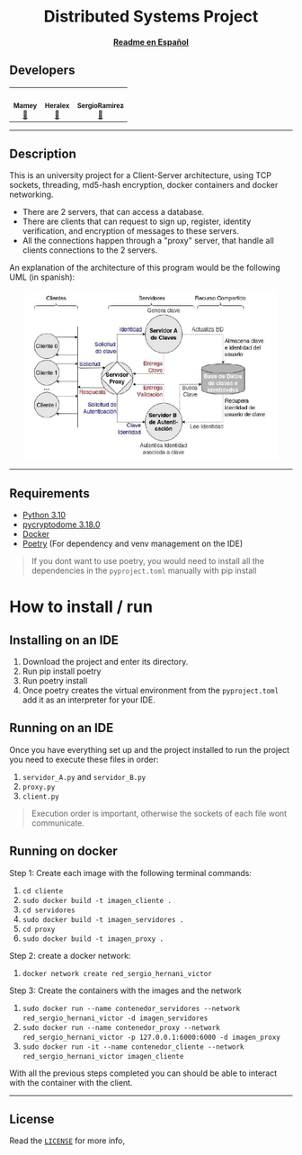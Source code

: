 <p align="center">
    <h1 align="center"> Distributed Systems Project</h1>
    <h4 align="center"><a href="docs/READMES.md">Readme en Español</a></h4>
</p>

## Developers
<table>
    <tbody>
        <tr>
            <td align="center"><a href="https://github.com/ImMamey" rel="nofollow"><img src="https://avatars.githubusercontent.com/u/32584037?v=4" width="150px;" alt="" style="max-width:100%;"><br><sub><b>Mamey</b></sub></a><br><a href="https://github.com/ImMamey/project-BDD/commits?author=ImMamey" title="Commits"><g-emoji class="g-emoji" alias="book" fallback-src="https://github.githubassets.com/images/icons/emoji/unicode/1f4d6.png">📖</g-emoji></a></td>
            <td align="center"><a href="https://github.com/heralex98" rel="nofollow"><img src="https://avatars.githubusercontent.com/u/106991487?v=4" width="150px;" alt="" style="max-width:100%;"><br><sub><b>Heralex</b></sub></a><br><a href="https://github.com/ImMamey/project-BDD/commits?author=ImMamey" title="Commits"><g-emoji class="g-emoji" alias="book" fallback-src="https://github.githubassets.com/images/icons/emoji/unicode/1f4d6.png">📖</g-emoji></a></td>
            <td align="center"><a href="https://github.com/ImMamey" rel="nofollow"><img src="https://avatars.githubusercontent.com/u/45183215?v=4" width="150px;" alt="" style="max-width:100%;"><br><sub><b>SergioRamirez</b></sub></a><br><a href="https://github.com/ImMamey/project-BDD/commits?author=ImMamey" title="Commits"><g-emoji class="g-emoji" alias="book" fallback-src="https://github.githubassets.com/images/icons/emoji/unicode/1f4d6.png">📖</g-emoji></a></td>
        </tr>
    </tbody>
</table>

---
## Description

This is an university project for a Client-Server architecture, using TCP sockets, threading, md5-hash encryption, docker containers and docker networking.
* There are 2 servers, that can access a database.
* There are clients that can request to sign up, register, identity verification, and encryption of  messages to these servers.
* All the connections happen through a "proxy" server, that handle all clients connections to the 2 servers.

An explanation of the architecture of this program would be the following UML (in spanish):
<p align="center">
    <img src="docs\images\uml.jpg" title="uml" width="450">
</p>

---
## Requirements
* [Python 3.10](https://www.python.org/downloads/)
* [pycryptodome 3.18.0](https://pycryptodome.readthedocs.io/en/latest/src/installation.html)
* [Docker](https://docs.docker.com/engine/install/)
* [Poetry](https://python-poetry.org/) (For dependency and venv management on the IDE)

> If you dont want to use poetry, you would need to install all the dependencies in the `pyproject.toml` manually with pip install
# How to install / run
## Installing on an IDE
1. Download the project and enter its directory.
2. Run pip install poetry
3. Run poetry install
4. Once poetry creates the virtual environment from the `pyproject.toml` add it as an interpreter for your IDE.

## Running on an IDE
Once you have everything set up and the project installed to run the project you need to execute these files in order:
1. `servidor_A.py` and `servidor_B.py`
2. `proxy.py`
3. `client.py`
> Execution order is important, otherwise the sockets of each file wont communicate.
## Running on docker
 Step 1: Create each image with the following terminal commands:
1. `cd cliente`
2. `sudo docker build -t imagen_cliente .`
3. `cd servidores`
4. `sudo docker build -t imagen_servidores .`
5. `cd proxy` 
6. `sudo docker build -t imagen_proxy .`

Step 2: create a docker network:
1. `docker network create red_sergio_hernani_victor`

Step 3: Create the containers with the images and the network

1. `sudo docker run --name contenedor_servidores --network red_sergio_hernani_victor -d imagen_servidores`
2. `sudo docker run --name contenedor_proxy --network red_sergio_hernani_victor -p 127.0.0.1:6000:6000 -d imagen_proxy`
3. `sudo docker run -it --name contenedor_cliente --network red_sergio_hernani_victor imagen_cliente`

With all the previous steps completed you can should be able to interact with the container with the client.

---
## License
Read the [`LICENSE`](docs/LICENSE) for more info,
